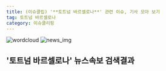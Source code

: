 ```yaml
---
title: (이슈클립) '**토트넘 바르셀로나**' 관련 이슈, 기사 모아 보기
tag: 토트넘 바르셀로나
category: 이슈클리핑
---
```

![wordcloud](https://s3.ap-northeast-2.amazonaws.com/lyrics101-wordcloud/2018-10-03-1538561723.png)
![news_img](https://user-images.githubusercontent.com/42597476/44507050-1206f400-a6e4-11e8-8d98-7ffbfebb353f.png)
## **'**토트넘 바르셀로나**'** 뉴스속보 검색결과

